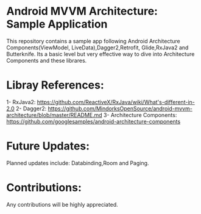 # Android MVVM Architecture: Sample Application

This repository contains a sample app following Android Architecture Components(ViewModel, LiveData),Dagger2,Retrofit, Glide,RxJava2 and Butterknife. Its a basic level but very effective way to dive into Architecture Components and these librares. 

# Libray References:
1- RxJava2: https://github.com/ReactiveX/RxJava/wiki/What's-different-in-2.0
2- Dagger2: https://github.com/MindorksOpenSource/android-mvvm-architecture/blob/master/README.md
3- Architecture Components: https://github.com/googlesamples/android-architecture-components

# Future Updates:
Planned updates include: Databinding,Room and Paging.

# Contributions:
Any contributions will be highly appreciated.
